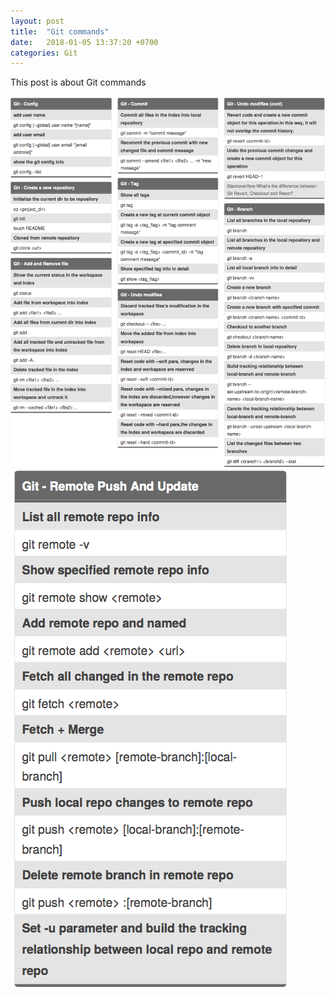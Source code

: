 ```yaml
---
layout: post
title:  "Git commands"
date:   2018-01-05 13:37:20 +0700
categories: Git
---
```

This post is about Git commands

![image tooltip here](/Git_command_cheatography.png)
![image tooltip here](/Git_command_cheatography_2.png)



[jekyll-docs]: https://jekyllrb.com/docs/home
[jekyll-gh]:   https://github.com/jekyll/jekyll
[jekyll-talk]: https://talk.jekyllrb.com/
